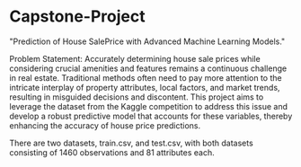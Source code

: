 # Capstone-Project

"Prediction of House SalePrice with Advanced Machine Learning Models."


Problem Statement:
Accurately determining house sale prices while considering crucial amenities and features remains a continuous challenge in real estate. Traditional methods often need to pay more attention to the intricate interplay of property attributes, local factors, and market trends, resulting in misguided decisions and discontent. This project aims to leverage the dataset from the Kaggle competition to address this issue and develop a robust predictive model that accounts for these variables, thereby enhancing the accuracy of house price predictions.

There are two datasets, train.csv, and test.csv, with both datasets consisting of 1460 observations and 81 attributes each.
